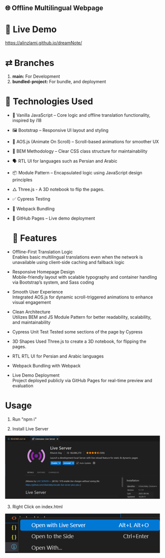 ## 🌐 Offline Multilingual Webpage

# 🚀 Live Demo
https://alinzlami.github.io/dreamNote/

# ⇄ Branches

1. **main:** For Development
2. **bundled-project:** For bundle, and deployment  

# 🔧 Technologies Used

- 📜 Vanilla JavaScript – Core logic and offline translation functionality, inspired by i18 
- 🖼️ Bootstrap – Responsive UI layout and styling  
- 🎯 AOS.js (Animate On Scroll) – Scroll-based animations for smoother UX  
- 🧠 BEM Methodology – Clear CSS class structure for maintainability  
- 🗣 RTL UI for languages such as Persian and Arabic
- 📦 Module Pattern – Encapsulated logic using JavaScript design principles  
- △ Three.js - A 3D notebook to flip the pages.
- ✅ Cypress Testing
- 🧊 Webpack Bundling
- 🚀 GitHub Pages – Live demo deployment

  # 🌟 Features

- Offline-First Translation Logic  
  Enables basic multilingual translations even when the network is unavailable using client-side caching and fallback logic

- Responsive Homepage Design  
  Mobile-friendly layout with scalable typography and container handling via Bootstrap’s system, and Sass coding

- Smooth User Experience  
  Integrated AOS.js for dynamic scroll-triggered animations to enhance visual engagement

- Clean Architecture  
  Utilizes BEM and JS Module Pattern for better readability, scalability, and maintainability

- Cypress Unit Test
  Tested some sections of the page by Cypress

- 3D Shapes
  Used Three.js to create a 3D notebook, for flipping the pages.

- RTL
  RTL UI for Persian and Arabic languages

- Webpack
  Bundling with Webpack

- Live Demo Deployment  
  Project deployed publicly via GitHub Pages for real-time preview and evaluation

# Usage
1. Run "npm i"

2. Install Live Server

![alt text](./assets/images/readme/extension.PNG)

3. Right Click on index.html

![alt text](./assets/images/readme/liveServer.PNG)
